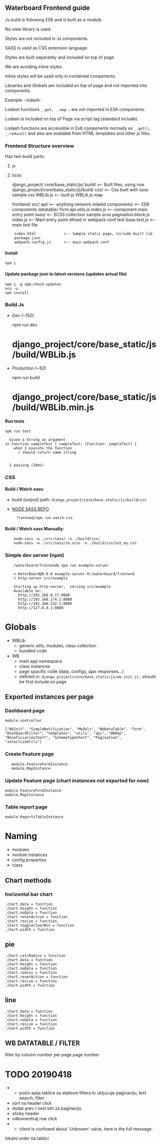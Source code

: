 ## Waterboard Frontend guide

Js build is following ES6 and is built as a module.

No view library is used.

Styles are not included in Js components.

SASS is used as CSS extension language.

Styles are built separately and included on top of page.

We are avoiding inline styles.

Inline styles will be used only in contained components.

Libraries and Globals are included on top of page and not imported into components.

Example - lodash:

Lodash functions `_.get, _.map` .. are not imported in ES6 components.

Lodash is included on top of Page via script tag (standard include).

Lodash functions are accessible in Es6 components normally as `_.get(), _.reduce()` and
also are available from HTML templates and other js files.



### Frontend Structure overview

Has two build parts:
1. js
1. scss 


    django_project/
      core/base_static/js/
        build/                <-- Built files, using noe django_project/core/base_static/js/build/
          css/              <-- Css built with sass
              sample.css
          WBLib.js          <-- built js
          WBLib.js.map

    frontend/
        src/
            api/              <-- anything network related
            components/       <-- ES6 components
                datatable/
                    form.api.utils.js
                    index.js  <-- component main entry point
            sass/             <-- SCSS collection
                sample.scss
            pagination.block.js
            index.js           <-- Main entry point dfined in webpack conf
        test
            base.test.js       <-- main test file
                
        index.html             <-- Sample static page, include built lib
        package.json
        webpack.config.js      <-- main webpack conf


#### Install

    npm i
    
#### Update package json to latest versions (updates actual file)

    npm i -g npm-check-updates
    ncu -u
    npm install
        
### Build Js
  - Dev (~152)
  

     npm run dev
     # django_project/core/base_static/js/build/WBLib.js

  - Production (~52)


     npm run build
     # django_project/core/base_static/js/build/WBLib.min.js


        
#### Run tests 

    npm run test
    
      Given a String as argument
    in Function sampleTest { sampleTest: [Function: sampleTest] }
        when I execute the function
          √ should return same string
    
    
      1 passing (28ms)
        

### CSS


#### Build / Watch sass:

- build (output) path: `django_project/core/base_static/js/build/css`
- [NODE SASS REPO](https://www.npmjs.com/package/node-sass)

        frontend/npm run watch-css

#### Build / Watch sass Manually:
        
        node-sass -w ./src/sass/ -o ./build/css/
        node-sass -w ./src/sass/in.scss -o ./build/css/out_my.css


### Simple dev server (npm)
                 
        /waterboard/frontend$ npm run example-server
        
        > WaterBoard@0.0.0 example-server H:/waterboard/frontend
        > http-server src/example
        
        Starting up http-server,  serving src/example
        Available on:
          http://192.168.0.17:8080
          http://192.168.174.1:8080
          http://192.168.232.1:8080
          http://127.0.0.1:8080







# Globals

- WBLib
  - generic utils, modules, class collection
  - bundled code
- WB
  - main app namespace
  - class instances
  - page spacific code (data, configs, ajax responses...)
  - defined in: `django_project/core/base_static/js/wb.init.js` , should be first include on page
 
## Exported instances per page

### Dashboard page
 
    module.controller
 
    ["WbInit", "SimpleNotification", "Modals", "WbDataTable", "form", "DashboardFilter", "templates", "utils", "api", "WbMap", "BeneficiariesChart", "SchemeTypeChart", "Pagination", "selectizeUtils"]
 
### Create Feature page
 
       module.FeatureFormInstance
       module.MapInstance

### Update Feature page (chart instances not exported for now)

    module.FeatureFormInstance
    module.MapInstance
    
### Table report page 
    
    module.ReportsTableInstance


# Naming
- modules
- module instances
- config properties
- class






## Chart methods

### horizontal bar chart

    _chart.data = function
    _chart.height = function
    _chart.noData = function
    _chart.resetActive = function
    _chart.resize = function
    _chart.toggleClearBtn = function
    _chart.width = function

## pie

    _chart.calcRadius = function
    _chart.data = function
    _chart.height = function
    _chart.noData = function
    _chart.radius = function
    _chart.resetActive = function
    _chart.resize = function
    _chart.width = function


## line

    _chart.data = function
    _chart.height = function
    _chart.noData = function
    _chart.resize = function
    _chart.width = function




## WB DATATABLE / FILTER

  filter by column
  number per page
  page number





# TODO 20190418

- - poziv apija tablice sa stateom filtera to ukljucuje paginaciju, text search, filter
- sort na header click
- dodat prev / next btn za paginaciju
- sticky header
- odkomentiraj row click
- - client is confused about 'Unknown' value, here is the full message:


lokalni order na tablici 
